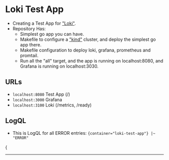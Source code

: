 # Loki Test App

- Creating a Test App for ["Loki"](https://github.com/grafana/loki).
- Repository Has:
    - Simplest go app you can have.
    - Makefile to configure a ["kind"](https://kind.sigs.k8s.io/) cluster, and deploy the simplest go app there.
    - Makefile configuration to deploy loki, grafana, prometheus and promtail.
    - Run all the "all" target, and the app is running on localhost:8080, and Grafana is running on localhost:3030.

## URLs

- `localhost:8080` Test App (/)
- `localhost:3000` Grafana 
- `localhost:3100` Loki (/metrics, /ready)

## LogQL

- This is LogQL for all ERROR entries: `{container="loki-test-app"} |~ "ERROR"`

{

---